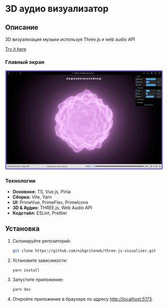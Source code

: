 <h1>3D аудио визуализатор</h1>

## Описание

3D визуализация музыки используя Three.js и web audio API

[Try it here](https://three-js-visualizer.vercel.app/)

### Главный экран

<img src="public/screenshot.png">

### Технологии

- **Основное:** TS, Vue.js, Pinia
- **Сборка:** Vite, Yarn
- **UI:** PrimeVue, PrimeFlex, PrimeIcons
- **3D & Аудио:** THREE.js, Web Audio API
- **Кодстайл:** ESLint, Prettier

## Установка

1. Склонируйте репозиторий:

   ```bash
   git clone https://github.com/nikgritenok/three-js-visualizer.git
   ```

2. Установите зависимости:

   ```bash
   yarn install
   ```

3. Запустите приложение:

   ```bash
   yarn dev
   ```

4. Откройте приложение в браузере по адресу [http://localhost:5173](http://localhost:5173).

